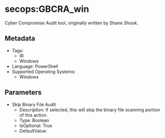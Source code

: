 <!-- region Generated -->
# secops:GBCRA_win

Cyber Compromise Audit tool, originally written by Shane Shook.

## Metadata

- Tags:
  - IR
  - Windows
- Language: PowerShell
- Supported Operating Systems:
  - Windows

## Parameters

- Skip Binary File Audit
  - Description: If selected, this will skip the binary file scanning portion of this action.
  - Type: Boolean
  - IsOptional: True
  - DefaultValue: 
<!-- endregion -->
